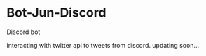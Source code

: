 # Bot-Jun-Discord
Discord bot 

interacting with twitter api to tweets from discord.
updating soon...
       
